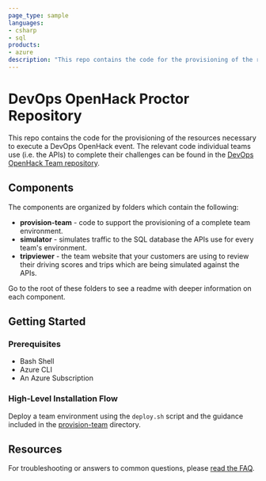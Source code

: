 ```yaml
---
page_type: sample
languages:
- csharp
- sql
products:
- azure
description: "This repo contains the code for the provisioning of the resources necessary to execute a DevOps OpenHack event."
---
```


# DevOps OpenHack Proctor Repository

This repo contains the code for the provisioning of the resources necessary to execute a DevOps OpenHack event.  The relevant code individual teams use (i.e. the APIs) to complete their challenges can be found in the [DevOps OpenHack Team repository](https://github.com/Azure-Samples/openhack-devops-team/).

## Components

The components are organized by folders which contain the following:

* **provision-team** - code to support the provisioning of a complete team environment.
* **simulator** - simulates traffic to the SQL database the APIs use for every team's environment.
* **tripviewer** - the team website that your customers are using to review their driving scores and trips which are being simulated against the APIs.

Go to the root of these folders to see a readme with deeper information on each component.

## Getting Started

### Prerequisites

* Bash Shell
* Azure CLI
* An Azure Subscription

### High-Level Installation Flow

 Deploy a team environment using the `deploy.sh` script and the guidance included in the  [provision-team](./provision-team) directory.

## Resources

For troubleshooting or answers to common questions, please [read the FAQ](FAQ.md).
